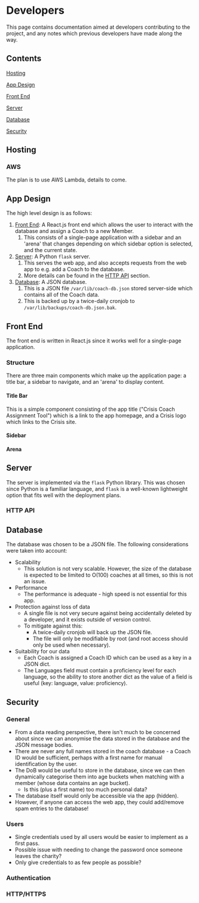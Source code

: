 # Developers

This page contains documentation aimed at developers contributing to the project, and any notes which previous developers have made along the way.

## Contents

[Hosting](#hosting)

[App Design](#app-design)

[Front End](#front-end)

[Server](#server)

[Database](#database)

[Security](#security)

## Hosting

### AWS

The plan is to use AWS Lambda, details to come.

## App Design

The high level design is as follows:

1. [Front End](#front-end): A React.js front end which allows the user to interact with the database and assign a Coach to a new Member.
    1. This consists of a single-page application with a sidebar and an 'arena' that changes depending on which sidebar option is selected, and the current state.
1. [Server](#server): A Python `flask` server.
    1. This serves the web app, and also accepts requests from the web app to e.g. add a Coach to the database.
    1. More details can be found in the [HTTP API](#http-api) section.
1. [Database](#database): A JSON database.
    1. This is a JSON file `/var/lib/coach-db.json` stored server-side which contains all of the Coach data.
    1. This is backed up by a twice-daily cronjob to `/var/lib/backups/coach-db.json.bak`.

## Front End

The front end is written in React.js since it works well for a single-page application.

### Structure

There are three main components which make up the application page: a title bar, a sidebar to navigate, and an 'arena' to display content.

#### Title Bar

This is a simple component consisting of the app title ("Crisis Coach Assignment Tool") which is a link to the app homepage, and a Crisis logo which links to the Crisis site.

#### Sidebar

#### Arena

## Server

The server is implemented via the `flask` Python library. This was chosen since Python is a familiar language, and `flask` is a well-known lightweight option that fits well with the deployment plans.

### HTTP API

## Database

The database was chosen to be a JSON file. The following considerations were taken into account:

* Scalability
    * This solution is not very scalable. However, the size of the database is expected to be limited to O(100) coaches at all times, so this is not an issue.
* Performance
    * The performance is adequate - high speed is not essential for this app.
* Protection against loss of data
    * A single file is not very secure against being accidentally deleted by a developer, and it exists outside of version control.
    * To mitigate against this:
        * A twice-daily cronjob will back up the JSON file.
        * The file will only be modifiable by root (and root access should only be used when necessary).
* Suitability for our data
    * Each Coach is assigned a Coach ID which can be used as a key in a JSON dict.
    * The Languages field must contain a proficiency level for each language, so the ability to store another dict as the value of a field is useful (key: language, value:
      proficiency).

## Security

### General

* From a data reading perspective, there isn't much to be concerned about since we can anonymise the data stored in the database and the JSON message bodies.
* There are never any full names stored in the coach database - a Coach ID would be sufficient, perhaps with a first name for manual identification by the user.
* The DoB would be useful to store in the database, since we can then dynamically categorise them into age buckets when matching with a member (whose data contains an age bucket).
  * Is this (plus a first name) too much personal data?
* The database itself would only be accessible via the app (hidden).
* However, if anyone can access the web app, they could add/remove spam entries to the database!

### Users

* Single credentials used by all users would be easier to implement as a first pass.
* Possible issue with needing to change the password once someone leaves the charity?
* Only give credentials to as few people as possible?

### Authentication



### HTTP/HTTPS

